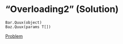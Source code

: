 # “Overloading2” (Solution)

```
Bar.Quux(object)
Baz.Quux(params T[])
```

[Problem](./Overloading2-Q.md)